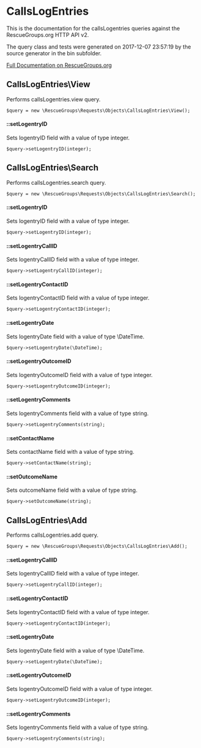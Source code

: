 # CallsLogEntries

This is the documentation for the callsLogentries queries against the RescueGroups.org HTTP API v2.

The query class and tests were generated on 2017-12-07 23:57:19 by the source generator in the bin subfolder.

[Full Documentation on RescueGroups.org](https://userguide.rescuegroups.org/display/APIDG/Object+definitions#Objectdefinitions-callsLogentries)

## CallsLogEntries\View

Performs callsLogentries.view query.

    $query = new \RescueGroups\Requests\Objects\CallsLogEntries\View();

#### ::setLogentryID

Sets logentryID field with a value of type integer.

    $query->setLogentryID(integer);



## CallsLogEntries\Search

Performs callsLogentries.search query.

    $query = new \RescueGroups\Requests\Objects\CallsLogEntries\Search();

#### ::setLogentryID

Sets logentryID field with a value of type integer.

    $query->setLogentryID(integer);

#### ::setLogentryCallID

Sets logentryCallID field with a value of type integer.

    $query->setLogentryCallID(integer);

#### ::setLogentryContactID

Sets logentryContactID field with a value of type integer.

    $query->setLogentryContactID(integer);

#### ::setLogentryDate

Sets logentryDate field with a value of type \DateTime.

    $query->setLogentryDate(\DateTime);

#### ::setLogentryOutcomeID

Sets logentryOutcomeID field with a value of type integer.

    $query->setLogentryOutcomeID(integer);

#### ::setLogentryComments

Sets logentryComments field with a value of type string.

    $query->setLogentryComments(string);

#### ::setContactName

Sets contactName field with a value of type string.

    $query->setContactName(string);

#### ::setOutcomeName

Sets outcomeName field with a value of type string.

    $query->setOutcomeName(string);



## CallsLogEntries\Add

Performs callsLogentries.add query.

    $query = new \RescueGroups\Requests\Objects\CallsLogEntries\Add();

#### ::setLogentryCallID

Sets logentryCallID field with a value of type integer.

    $query->setLogentryCallID(integer);

#### ::setLogentryContactID

Sets logentryContactID field with a value of type integer.

    $query->setLogentryContactID(integer);

#### ::setLogentryDate

Sets logentryDate field with a value of type \DateTime.

    $query->setLogentryDate(\DateTime);

#### ::setLogentryOutcomeID

Sets logentryOutcomeID field with a value of type integer.

    $query->setLogentryOutcomeID(integer);

#### ::setLogentryComments

Sets logentryComments field with a value of type string.

    $query->setLogentryComments(string);





